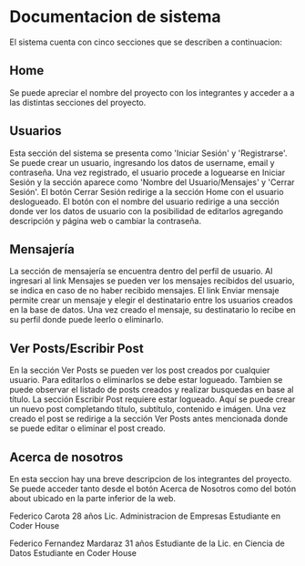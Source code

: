 # Documentacion de sistema

El sistema cuenta con cinco secciones que se describen a continuacion:

## Home
Se puede apreciar el nombre del proyecto con los integrantes y acceder a a las distintas secciones del proyecto.

## Usuarios
Esta sección del sistema se presenta como 'Iniciar Sesión' y 'Registrarse'. Se puede crear un usuario, ingresando los datos de username, email y contraseña. Una vez registrado, el usuario procede a loguearse en Iniciar Sesión y la sección aparece como 'Nombre del Usuario/Mensajes' y 'Cerrar Sesión'. 
El botón Cerrar Sesión redirige a la sección Home con el usuario deslogueado.
El botón con el nombre del usuario redirige a una sección donde ver los datos de usuario con la posibilidad de editarlos agregando descripción y página web o cambiar la contraseña. 

## Mensajería
La sección de mensajería se encuentra dentro del perfil de usuario. Al ingresari al link Mensajes se pueden ver los mensajes recibidos del usuario, se indica en caso de no haber recibido mensajes. El link Enviar mensaje permite crear un mensaje y elegir el destinatario entre los usuarios creados en la base de datos. Una vez creado el mensaje, su destinatario lo recibe en su perfil donde puede leerlo o eliminarlo.

## Ver Posts/Escribir Post
En la sección Ver Posts se pueden ver los post creados por cualquier usuario. Para editarlos o eliminarlos se debe estar logueado.
Tambien se puede observar el listado de posts creados y realizar busquedas en base al título.
La sección Escribir Post requiere estar logueado. Aquí se puede crear un nuevo post completando título, subtítulo, contenido e imágen. Una vez creado el post se redirige a la sección Ver Posts antes mencionada donde se puede editar o eliminar el post creado.

## Acerca de nosotros
En esta seccion hay una breve descripcion de los integrantes del proyecto. Se puede acceder tanto desde el botón Acerca de Nosotros como del botón about ubicado en la parte inferior de la web.

Federico Carota
28 años
Lic. Administracion de Empresas
Estudiante en Coder House

Federico Fernandez Mardaraz
31 años
Estudiante de la Lic. en Ciencia de Datos
Estudiante en Coder House